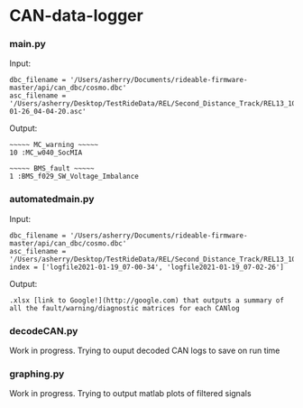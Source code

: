 # CAN-data-logger

### main.py
Input:
```
dbc_filename = '/Users/asherry/Documents/rideable-firmware-master/api/can_dbc/cosmo.dbc'
asc_filename = '/Users/asherry/Desktop/TestRideData/REL/Second_Distance_Track/REL13_100km/logfile2021-01-26_04-04-20.asc'
```
Output:
```
~~~~~ MC_warning ~~~~~
10 :MC_w040_SocMIA

~~~~~ BMS_fault ~~~~~
1 :BMS_f029_SW_Voltage_Imbalance
```

### automatedmain.py
Input:
```
dbc_filename = '/Users/asherry/Documents/rideable-firmware-master/api/can_dbc/cosmo.dbc'
asc_filename = '/Users/asherry/Desktop/TestRideData/REL/Second_Distance_Track/REL13_100km/'
index = ['logfile2021-01-19_07-00-34', 'logfile2021-01-19_07-02-26']
```
Output:
```
.xlsx [link to Google!](http://google.com) that outputs a summary of all the fault/warning/diagnostic matrices for each CANlog
```

### decodeCAN.py
Work in progress. Trying to ouput decoded CAN logs to save on run time

### graphing.py
Work in progress. Trying to output matlab plots of filtered signals
